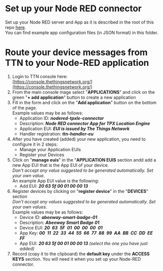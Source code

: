 # Set up your Node RED connector
Set up your Node RED server and App as it is described in the root of this repo [here](https://github.com/norbertherbert/thingpark-integrations).  
You can find example app configuration files (in JSON format) in this folder.  

# Route your device messages from TTN to your Node-RED application
1. Login to TTN console here:  
   [https://console.thethingsnetwork.org/](https://console.thethingsnetwork.org/)
2. From the main console mage select "__APPLICATIONS__" and click on the green "__+ add application__" button to create a new application
3. Fill in the form and click on the "__Add application__" button on the bottom of the page.  
   Example values may be as follows: 
      - Application ID: ___nodered-tpxle-connector___
      - Description: ___Node RED connector App for TPX Location Engine___
      - Application EUI: ___EUI is issued by The Things Network___
      - Handler registration: ___ttn-handler-eu___
4. After you have created (added) your new application, you need to configure it in 2 steps:  
   - Manage your Application EUIs
   - Register your Devices
5. Click on "__manage euis__" in the "__APPLICATION EUIS__ section andd add a new App EUI that is the App EUI of your device.  
   _Don't accept any value suggested to be generated automatically. Set your own value._  
    An example App EUI value is the following: 
    - Add EUI: ___20 63 5f 00 01 00 00 13___
6. Register devices by clicking on "__register device__" in the "__DEVICES__" section     
   _Don't accept any values suggested to be generated automatically. Set your own values._  
   Example values may be as follows: 
      - Device ID: ___abeeway-smart-badge-01___
      - Description: ___Abeeway Smart Badge 01___
      - Device EUI: ___20 63 5F 01 00 00 00 01___
      - App Key: ___00 11 22 33 44 55 66 77 88 99 AA BB CC DD EE FF___
      - App EUI: ___20 63 5f 00 01 00 00 13___  _(select the one you have just added)_
7. Record (copy it to the clipboard) the __default key__ under the __ACCESS KEYS__ section. You will need it when you set up your Node-RED connector. 
